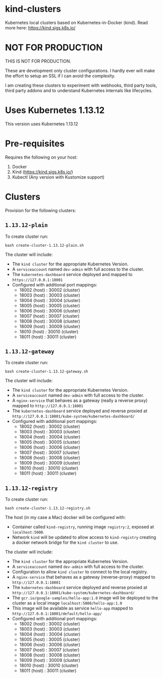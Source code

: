 # kind-clusters
Kubernetes local clusters based on Kubernetes-in-Docker (kind). Read more here: https://kind.sigs.k8s.io/

# NOT FOR PRODUCTION
THIS IS NOT FOR PRODUCTION.

These are development only cluster configurations. I hardly ever will make the effort to setup an SSL if I can avoid the complexity.

I am creating these clusters to experiment with webhooks, third party tools, third party addons and to understand Kubernetes internals like lifecycles.

# Uses Kubernetes 1.13.12
This version uses Kubernetes 1.13.12

# Pre-requisites
Requires the following on your host:
1. Docker 
2. Kind (https://kind.sigs.k8s.io/)
3. Kubectl (Any version with Kustomize support)

# Clusters
Provision for the following clusters:

## `1.13.12-plain`
To create cluster run:
```
bash create-cluster-1.13.12-plain.sh
```

The cluster will include:
- The `kind cluster` for the appropriate Kubernetes Version.
- A `serviceaccount` named `dev-admin` with full access to the cluster.
- The `kubernetes-dashboard` service deployed and mapped to `https://127.0.0.1:18001`
- Configured with additional port mappings:
    - 18002 (host) : 30002 (cluster)
    - 18003 (host) : 30003 (cluster)
    - 18004 (host) : 30004 (cluster)
    - 18005 (host) : 30005 (cluster)
    - 18006 (host) : 30006 (cluster)
    - 18007 (host) : 30007 (cluster)
    - 18008 (host) : 30008 (cluster)
    - 18009 (host) : 30009 (cluster)
    - 18010 (host) : 30010 (cluster)
    - 18011 (host) : 30011 (cluster)

## `1.13.12-gateway`
To create cluster run:
```
bash create-cluster-1.13.12-gateway.sh
```

The cluster will include:
- The `kind cluster` for the appropriate Kubernetes Version.
- A `serviceaccount` named `dev-admin` with full access to the cluster.
- A `nginx-service` that behaves as a gateway (really a reverse proxy) mapped to `http://127.0.0.1:18001`
- The `kubernetes-dashboard` service deployed and reverse proxied at `http://127.0.0.1:18001/kube-system/kubernetes-dashboard/`
- Configured with additional port mappings:
    - 18002 (host) : 30002 (cluster)
    - 18003 (host) : 30003 (cluster)
    - 18004 (host) : 30004 (cluster)
    - 18005 (host) : 30005 (cluster)
    - 18006 (host) : 30006 (cluster)
    - 18007 (host) : 30007 (cluster)
    - 18008 (host) : 30008 (cluster)
    - 18009 (host) : 30009 (cluster)
    - 18010 (host) : 30010 (cluster)
    - 18011 (host) : 30011 (cluster)

## `1.13.12-registry`
To create cluster run:
```
bash create-cluster-1.13.12-registry.sh
```

The host (in my case a Mac) docker will be configured with:
- Container called `kind-registry`, running image `registry:2`, exposed at `localhost:5000`.
- Network `kind` will be updated to allow access to `kind-registry` creating a docker network bridge for the `kind cluster` to use.

The cluster will include:
- The `kind cluster` for the appropriate Kubernetes Version.
- A `serviceaccount` named `dev-admin` with full access to the cluster.
- Configuration to allow `kind cluster` to connect to the local registry.
- A `nginx-service` that behaves as a gateway (reverse-proxy) mapped to `http://127.0.0.1:18001`
- The `kubernetes-dashboard` service deployed and reverse proxied at `http://127.0.0.1:18001/kube-system/kubernetes-dashboard/`
- The `gcr.io/google-samples/hello-app:1.0` image will be deployed to the cluster as a local image `localhost:5000/hello-app:1.0`
- This image will be available as service `hello-app` mapped to `http://127.0.0.1:18001/default/hello-app/`
- Configured with additional port mappings:
    - 18002 (host) : 30002 (cluster)
    - 18003 (host) : 30003 (cluster)
    - 18004 (host) : 30004 (cluster)
    - 18005 (host) : 30005 (cluster)
    - 18006 (host) : 30006 (cluster)
    - 18007 (host) : 30007 (cluster)
    - 18008 (host) : 30008 (cluster)
    - 18009 (host) : 30009 (cluster)
    - 18010 (host) : 30010 (cluster)
    - 18011 (host) : 30011 (cluster)